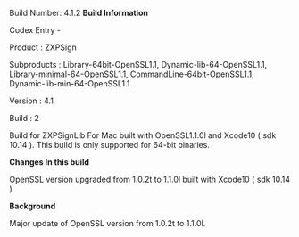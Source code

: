Build Number: 4.1.2
**Build Information**

Codex Entry -

Product : ZXPSign

Subproducts : Library-64bit-OpenSSL1.1, Dynamic-lib-64-OpenSSL1.1, Library-minimal-64-OpenSSL1.1, CommandLine-64bit-OpenSSL1.1, Dynamic-lib-min-64-OpenSSL1.1

Version : 4.1

Build :  2

Build for ZXPSignLib For Mac built with OpenSSL1.1.0l and Xcode10 ( sdk 10.14 ). This build is only supported for 64-bit binaries.

**Changes In this build**

OpenSSL version upgraded from 1.0.2t to 1.1.0l built with  Xcode10 ( sdk 10.14 )

**Background**

Major update of OpenSSL version from 1.0.2t to 1.1.0l.

